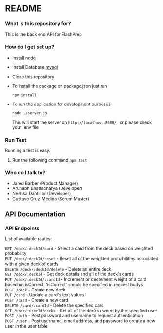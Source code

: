 # README #

### What is this repository for? ###

This is the back end API for FlashPrep

### How do I get set up? ###

* Install [node](https://nodejs.org/en/)
* Install Database [mysql](https://www.mysql.com/)
* Clone this repository
* To install the package on package.json just run

    `npm install`

* To run the application for development purposes

    `node ./server.js`

    This will start the server on `http://localhost:8080/ ` or please check your .env file

### Run Test
Running a test is easy.
1. Run the following command `npm test` 

### Who do I talk to? ###

* Jared Barber (Product Manager) 
* Arunabh Bhattacharya (Developer) 
* Neshka Dantinor (Developer) 
* Gustavo Cruz-Medina (Scrum Master)



## API Documentation


### API Endpoints

List of available routes:

`GET /deck/:deckId/card` - Select a card from the deck based on weighted probability\
`PUT /deck/:deckId/reset` - Reset all of the weighted probabilities associated with a given deck of cards\
`DELETE /deck/:deckId/delete` - Delete an entire deck\
`GET /deck/:deckId` - Get deck details and all of the deck's cards\
`PUT /deck/:deckId/:cardId` - Increment or decrement weight of a card based on isCorrect. 'isCorrect' should be specified in request bodys\
`POST /deck` - Create new deck\
`PUT /card` - Update a card's text values\
`POST /card` - Create a new card\
`DELETE /card/:cardId` - Delete the specified card\
`GET /user/:userId/decks` - Get all of the decks owned by the specified user\
`POST /auth` - Post password and username to request authentication\
`POST /user` - Post username, email address, and password to create a new user in the user table


